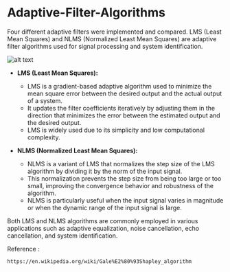 # Adaptive-Filter-Algorithms
 Four different adaptive filters were implemented and compared. LMS (Least Mean Squares) and NLMS (Normalized Least Mean Squares) are adaptive filter algorithms used for signal processing and system identification. 


 ![alt text](https://en.wikipedia.org/wiki/File:Lms_filter.svg)

- **LMS (Least Mean Squares):** 
  - LMS is a gradient-based adaptive algorithm used to minimize the mean square error between the desired output and the actual output of a system.
  - It updates the filter coefficients iteratively by adjusting them in the direction that minimizes the error between the estimated output and the desired output.
  - LMS is widely used due to its simplicity and low computational complexity.

- **NLMS (Normalized Least Mean Squares):** 
  - NLMS is a variant of LMS that normalizes the step size of the LMS algorithm by dividing it by the norm of the input signal.
  - This normalization prevents the step size from being too large or too small, improving the convergence behavior and robustness of the algorithm.
  - NLMS is particularly useful when the input signal varies in magnitude or when the dynamic range of the input signal is large.

Both LMS and NLMS algorithms are commonly employed in various applications such as adaptive equalization, noise cancellation, echo cancellation, and system identification.




Reference :

    https://en.wikipedia.org/wiki/Gale%E2%80%93Shapley_algorithm
